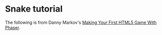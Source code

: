 # Snake tutorial

The following is from Danny Markov's [Making Your First HTML5 Game With Phaser](http://tutorialzine.com/2015/06/making-your-first-html5-game-with-phaser/).